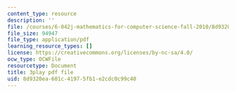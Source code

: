 ```yaml
---
content_type: resource
description: ''
file: /courses/6-042j-mathematics-for-computer-science-fall-2010/8d9320ea601c41975fb1e2cdc0c99c40_gGlMSe7uEkA.pdf
file_size: 94947
file_type: application/pdf
learning_resource_types: []
license: https://creativecommons.org/licenses/by-nc-sa/4.0/
ocw_type: OCWFile
resourcetype: Document
title: 3play pdf file
uid: 8d9320ea-601c-4197-5fb1-e2cdc0c99c40
---
```

